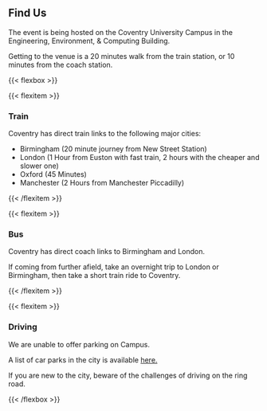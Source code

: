 ## Find Us

The event is being hosted on the Coventry University Campus in the Engineering, Environment, & Computing Building.

Getting to the venue is a 20 minutes walk from the train station, or 10 minutes from the coach station.

{{< flexbox >}}

{{< flexitem >}}
### <i class="fas fa-train"></i> Train

Coventry has direct train links to the following major cities:

* Birmingham (20 minute journey from New Street Station)
* London (1 Hour from Euston with fast train, 2 hours with the cheaper and slower one)
* Oxford (45 Minutes)
* Manchester (2 Hours from Manchester Piccadilly)

{{< /flexitem >}}

{{< flexitem >}}
### <i class="fas fa-bus"></i>  Bus

Coventry has direct coach links to Birmingham and London. 

If coming from further afield, take an overnight trip to London or Birmingham, then take a short train ride to Coventry.

{{< /flexitem >}}

{{< flexitem >}}
### <i class="fas fa-car"></i>  Driving

We are unable to offer parking on Campus.

A list of car parks in the city is available
<a href="https://www.coventry.gov.uk/homepage/1024/parking_search_results?your-area-keyword=&your-area-category=191&your-area-postcode=CV1+5RR&your-area-radius=2">here.</a>

If you are new to the city, beware of the challenges of driving on the ring road.

{{< /flexbox >}}
